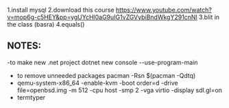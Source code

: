 1.install mysql
2.download this course https://www.youtube.com/watch?v=mop6g-c5HEY&pp=ygUYcHl0aG9uIG1vZGVybiBndWkgY291cnNl
3.blit in the class (basra)
4.equals()

 NOTES:
 ------
-to make new .net project
	dotnet new console --use-program-main
- to remove unneeded packages
	pacman -Rsn $(pacman -Qdtq)
- qemu-system-x86_64 -enable-kvm -boot order=d -drive file=openbsd.img -m 512 -cpu host -smp 2 -vga virtio -display sdl.gl=on
- termtyper
